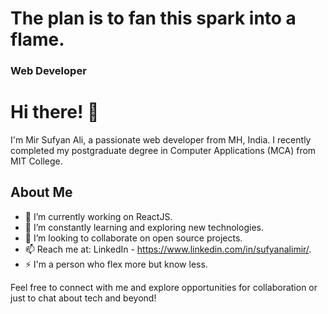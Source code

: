 <h1>The plan is to fan this spark into a flame.</h1>
<h3>Web Developer</h3>

# Hi there! 👋

I'm Mir Sufyan Ali, a passionate web developer from MH, India. I recently completed my postgraduate degree in Computer Applications (MCA) from MIT College.

## About Me

- 🔭 I’m currently working on ReactJS.
- 🌱 I’m constantly learning and exploring new technologies.
- 👯 I’m looking to collaborate on open source projects.
- 📫 Reach me at: LinkedIn - https://www.linkedin.com/in/sufyanalimir/.
- ⚡ I'm a person who flex more but know less.

Feel free to connect with me and explore opportunities for collaboration or just to chat about tech and beyond!

<!---
sufyanalimir/sufyanalimir is a ✨ special ✨ repository because its `README.md` (this file) appears on your GitHub profile.
You can click the Preview link to take a look at your changes.
--->
